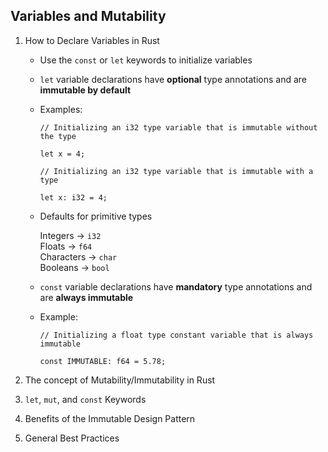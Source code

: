 ## Variables and Mutability

1. How to Declare Variables in Rust

    - Use the `const` or `let` keywords to initialize variables<br/>

    - `let` variable declarations have **optional** type annotations and are **immutable by default**

    - Examples: <br/>

        ~~~
        // Initializing an i32 type variable that is immutable without the type

        let x = 4;

        // Initializing an i32 type variable that is immutable with a type

        let x: i32 = 4;
        ~~~

    - Defaults for primitive types

        Integers -> `i32`<br/>
        Floats -> `f64`<br/>
        Characters -> `char`<br/>
        Booleans -> `bool`<br/>

    - `const` variable declarations have **mandatory** type annotations and are **always immutable**

    - Example: <br/>

        ~~~
        // Initializing a float type constant variable that is always immutable

        const IMMUTABLE: f64 = 5.78;
        ~~~

2. The concept of Mutability/Immutability in Rust

3. `let`, `mut`, and `const` Keywords

4. Benefits of the Immutable Design Pattern

5. General Best Practices
